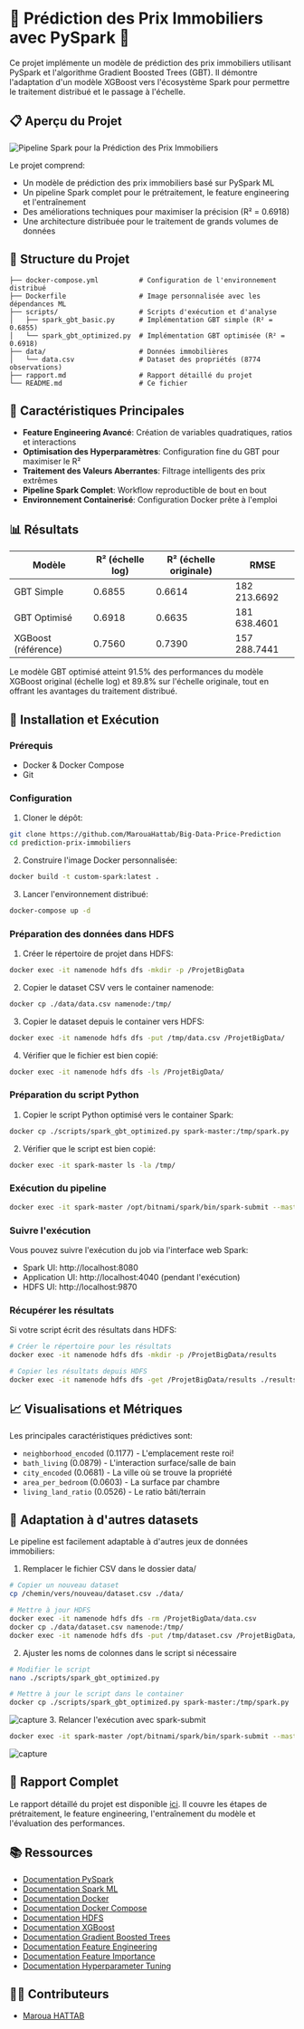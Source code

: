 # 🏡 Prédiction des Prix Immobiliers avec PySpark 🚀

Ce projet implémente un modèle de prédiction des prix immobiliers utilisant PySpark et l'algorithme Gradient Boosted Trees (GBT). Il démontre l'adaptation d'un modèle XGBoost vers l'écosystème Spark pour permettre le traitement distribué et le passage à l'échelle.

## 📋 Aperçu du Projet

![Pipeline Spark pour la Prédiction des Prix Immobiliers](pipeline_spark.png)

Le projet comprend:
- Un modèle de prédiction des prix immobiliers basé sur PySpark ML
- Un pipeline Spark complet pour le prétraitement, le feature engineering et l'entraînement
- Des améliorations techniques pour maximiser la précision (R² = 0.6918)
- Une architecture distribuée pour le traitement de grands volumes de données

## 🔧 Structure du Projet

```
├── docker-compose.yml          # Configuration de l'environnement distribué
├── Dockerfile                  # Image personnalisée avec les dépendances ML
├── scripts/                    # Scripts d'exécution et d'analyse
│   ├── spark_gbt_basic.py      # Implémentation GBT simple (R² = 0.6855)
│   └── spark_gbt_optimized.py  # Implémentation GBT optimisée (R² = 0.6918)
├── data/                       # Données immobilières
│   └── data.csv                # Dataset des propriétés (8774 observations)
├── rapport.md                  # Rapport détaillé du projet
└── README.md                   # Ce fichier
```

## 🌟 Caractéristiques Principales

- **Feature Engineering Avancé**: Création de variables quadratiques, ratios et interactions
- **Optimisation des Hyperparamètres**: Configuration fine du GBT pour maximiser le R²
- **Traitement des Valeurs Aberrantes**: Filtrage intelligents des prix extrêmes
- **Pipeline Spark Complet**: Workflow reproductible de bout en bout
- **Environnement Containerisé**: Configuration Docker prête à l'emploi

## 📊 Résultats

| Modèle              | R² (échelle log) | R² (échelle originale) | RMSE             |
|---------------------|------------------|------------------------|------------------|
| GBT Simple          | 0.6855           | 0.6614                 | 182 213.6692     |
| GBT Optimisé        | 0.6918           | 0.6635                 | 181 638.4601     |
| XGBoost (référence) | 0.7560           | 0.7390                 | 157 288.7441     |

Le modèle GBT optimisé atteint 91.5% des performances du modèle XGBoost original (échelle log) et 89.8% sur l'échelle originale, tout en offrant les avantages du traitement distribué.

## 🚀 Installation et Exécution

### Prérequis
- Docker & Docker Compose
- Git

### Configuration

1. Cloner le dépôt:
```bash
git clone https://github.com/MarouaHattab/Big-Data-Price-Prediction
cd prediction-prix-immobiliers
```

2. Construire l'image Docker personnalisée:
```bash
docker build -t custom-spark:latest .
```

3. Lancer l'environnement distribué:
```bash
docker-compose up -d
```

### Préparation des données dans HDFS

1. Créer le répertoire de projet dans HDFS:
```bash
docker exec -it namenode hdfs dfs -mkdir -p /ProjetBigData
```

2. Copier le dataset CSV vers le container namenode:
```bash
docker cp ./data/data.csv namenode:/tmp/
```

3. Copier le dataset depuis le container vers HDFS:
```bash
docker exec -it namenode hdfs dfs -put /tmp/data.csv /ProjetBigData/
```

4. Vérifier que le fichier est bien copié:
```bash
docker exec -it namenode hdfs dfs -ls /ProjetBigData/
```

### Préparation du script Python

1. Copier le script Python optimisé vers le container Spark:
```bash
docker cp ./scripts/spark_gbt_optimized.py spark-master:/tmp/spark.py
```

2. Vérifier que le script est bien copié:
```bash
docker exec -it spark-master ls -la /tmp/
```

### Exécution du pipeline

```bash
docker exec -it spark-master /opt/bitnami/spark/bin/spark-submit --master local[*] --conf spark.executor.memory=2g --conf spark.driver.memory=2g /tmp/spark.py
```

### Suivre l'exécution

Vous pouvez suivre l'exécution du job via l'interface web Spark:
- Spark UI: http://localhost:8080
- Application UI: http://localhost:4040 (pendant l'exécution)
- HDFS UI: http://localhost:9870

### Récupérer les résultats

Si votre script écrit des résultats dans HDFS:
```bash
# Créer le répertoire pour les résultats
docker exec -it namenode hdfs dfs -mkdir -p /ProjetBigData/results

# Copier les résultats depuis HDFS
docker exec -it namenode hdfs dfs -get /ProjetBigData/results ./results
```

## 📈 Visualisations et Métriques

Les principales caractéristiques prédictives sont:
- `neighborhood_encoded` (0.1177) - L'emplacement reste roi!
- `bath_living` (0.0879) - L'interaction surface/salle de bain
- `city_encoded` (0.0681) - La ville où se trouve la propriété
- `area_per_bedroom` (0.0603) - La surface par chambre
- `living_land_ratio` (0.0526) - Le ratio bâti/terrain

## 🧩 Adaptation à d'autres datasets

Le pipeline est facilement adaptable à d'autres jeux de données immobiliers:

1. Remplacer le fichier CSV dans le dossier data/
```bash
# Copier un nouveau dataset
cp /chemin/vers/nouveau/dataset.csv ./data/

# Mettre à jour HDFS
docker exec -it namenode hdfs dfs -rm /ProjetBigData/data.csv
docker cp ./data/dataset.csv namenode:/tmp/
docker exec -it namenode hdfs dfs -put /tmp/dataset.csv /ProjetBigData/data.csv
```

2. Ajuster les noms de colonnes dans le script si nécessaire
```bash
# Modifier le script
nano ./scripts/spark_gbt_optimized.py

# Mettre à jour le script dans le container
docker cp ./scripts/spark_gbt_optimized.py spark-master:/tmp/spark.py
```
![capture ](copy.png)
3. Relancer l'exécution avec spark-submit
```bash
docker exec -it spark-master /opt/bitnami/spark/bin/spark-submit --master local[*] /tmp/spark.py
```
![capture ](modeling.png)

## 📜 Rapport Complet
Le rapport détaillé du projet est disponible [ici](rapport.md). Il couvre les étapes de prétraitement, le feature engineering, l'entraînement du modèle et l'évaluation des performances.
## 📚 Ressources
- [Documentation PySpark](https://spark.apache.org/docs/latest/api/python/index.html)
- [Documentation Spark ML](https://spark.apache.org/docs/latest/ml-guide.html)
- [Documentation Docker](https://docs.docker.com/)
- [Documentation Docker Compose](https://docs.docker.com/compose/)
- [Documentation HDFS](https://hadoop.apache.org/docs/stable/hadoop-project-dist/hadoop-hdfs/HdfsCommands.html)
- [Documentation XGBoost](https://xgboost.readthedocs.io/en/latest/)
- [Documentation Gradient Boosted Trees](https://spark.apache.org/docs/latest/ml-classification-regression.html#gradient-boosted-trees-gbt)
- [Documentation Feature Engineering](https://spark.apache.org/docs/latest/ml-features.html)
- [Documentation Feature Importance](https://spark.apache.org/docs/latest/api/python/reference/pyspark.ml.html#pyspark.ml.feature.FeatureImportance)
- [Documentation Hyperparameter Tuning](https://spark.apache.org/docs/latest/api/python/reference/pyspark.ml.html#pyspark.ml.tuning.HyperparameterTuning)

## 👨‍💻 Contributeurs

- [Maroua HATTAB](https://github.com/MarouaHattab)

